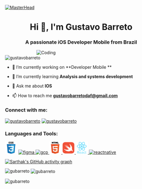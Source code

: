 [![MasterHead](https://user-images.githubusercontent.com/74038190/225813708-98b745f2-7d22-48cf-9150-083f1b00d6c9.gif)](https://gustavobarreto.io)
<h1 align="center">Hi 👋, I'm Gustavo Barreto</h1>
<h3 align="center">A passionate iOS Developer Mobile from Brazil</h3>
<img align="right" alt="Coding" width="400" src="https://cdn.dribbble.com/users/1162077/screenshots/3848914/programmer.gif">


<p align="left"> <img src="https://komarev.com/ghpvc/?username=gubarreto&label=Profile%20views&color=0e75b6&style=flat" alt="gustavobarreto" /> </p>

- 🔭 I’m currently working on **Developer Mobile **

- 🌱 I’m currently learning **Analysis and systems development**

- 💬 Ask me about **IOS**

- 📫 How to reach me **gustavobarretodaf@gmail.com**

<h3 align="left">Connect with me:</h3>
<p align="left">
<a href="www.linkedin.com/in/gustavobarretodaf" target="blank"><img align="center" src="https://raw.githubusercontent.com/rahuldkjain/github-profile-readme-generator/master/src/images/icons/Social/linked-in-alt.svg" alt="gustavobarreto" height="30" width="40" /></a>
<a href="www.linkedin.com/in/gustavobarretodaf" target="blank"><img align="center" src="https://raw.githubusercontent.com/rahuldkjain/github-profile-readme-generator/master/src/images/icons/Social/discord.svg" alt="gustavobarreto" height="30" width="40" /></a>
</p>

<h3 align="left">Languages and Tools:</h3>
<img src="https://raw.githubusercontent.com/devicons/devicon/master/icons/css3/css3-original-wordmark.svg" alt="css3" width="40" height="40"/> </a> <a href="https://www.figma.com/" target="_blank" rel="noreferrer"> <img src="https://www.vectorlogo.zone/logos/figma/figma-icon.svg" alt="figma" width="40" height="40"/> </a> <a href="https://firebase.google.com/" target="_blank" rel="noreferrer"> <img src="https://www.vectorlogo.zone/logos/google_cloud/google_cloud-icon.svg" alt="gcp" width="40" height="40"/> </a> <a href="https://git-scm.com/" target="_blank" rel="noreferrer"> <img src="https://raw.githubusercontent.com/devicons/devicon/master/icons/html5/html5-original-wordmark.svg" alt="html5" width="40" height="40"/> </a> <a <img src="https://raw.githubusercontent.com/devicons/devicon/master/icons/javascript/javascript-original.svg" alt="javascript" width="40" height="40"/> </a> <a href="https://www.apple.com/br/swift" target="_blank" rel="noreferrer"> <img src="https://raw.githubusercontent.com/devicons/devicon/master/icons/swift/swift-original.svg" alt="swift" width="40" height="40"/> </a> <a href="https://reactjs.org/" target="_blank" rel="noreferrer"> <img src="https://raw.githubusercontent.com/devicons/devicon/master/icons/react/react-original-wordmark.svg" alt="react" width="40" height="40"/> </a> <a href="https://reactnative.dev/" target="_blank" rel="noreferrer"> <img src="https://reactnative.dev/img/header_logo.svg" alt="reactnative" width="40" height="40"/> </a> <a href="https://redux.js.org" target="_blank" rel="noreferrer"> </p>

[![Sarthak's GitHub activity graph](https://activity-graph.herokuapp.com/graph?username=rishavchanda&&theme=xcode)](https://github.com/gubarreto)

<p><img align="left" src="https://github-readme-stats.vercel.app/api/top-langs?username=gubarreto&show_icons=true&locale=en&layout=compact&theme=tokyonight" alt="gubarreto" /></p>

<p>&nbsp;<img align="center" src="https://github-readme-stats.vercel.app/api?username=gubarreto&show_icons=true&locale=en&theme=tokyonight" alt="gubarreto" /></p>

<p><img align="center" src="https://github-readme-streak-stats.herokuapp.com/?user=gubarreto&&theme=tokyonight" alt="gubarreto" /></p>
